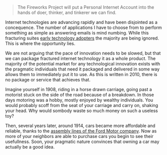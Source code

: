 > The Fireworks Project will put a Personal Internet Account into the hands of
> doer, thinker, and tinkerer we can find.

Internet technologies are advancing rapidly and have been disjointed as a
concequence. The number of applications I have to choose from to perform
something as simple as answering emails is mind numbing. While this fracturing
suites [early technology adopters][1] the majority are being ignored. This is
where the opportunity lies.

We are not arguing that the pace of innovation needs to be slowed, but that we
can package fractured internet technology it as a whole product. The majority
of the potential market for any technological innovation exists with the
pragmatic individuals that need it packaged and delivered in some way allows
them to immediately put it to use. As this is written in 2010, there is no
package or service that achieves that.

Imagine yourself in 1908, riding in a horse drawn carriage, going past a
motorist stuck on the side of the road because of a breakdown. In those days
motoring was a hobby, mostly enjoyed by wealthy individuals. You would probably
scoff from the seat of your carriage and carry on, shaking your head. Why would
sombody waste so much money on such a useless toy?

Then, several years later, around 1914, cars became more affordable and
reliable, thanks to the [assembly lines of the Ford Motor company][2]. Now as
more of your neighbors are able to purchase cars you begin to see their
usefullness. Soon, your pragmatic nature convinces that owning a car may
actually be a good idea.

  [1]: http://en.wikipedia.org/wiki/Diffusion_of_innovations
  [2]: http://en.wikipedia.org/wiki/Assembly_line
